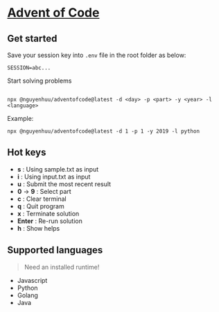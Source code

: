 # [Advent of Code](https://adventofcode.com/)
## Get started
Save your session key into `.env` file in the root folder as below:
```
SESSION=abc...
```

Start solving problems
```

npx @nguyenhuu/adventofcode@latest -d <day> -p <part> -y <year> -l <language>
```
Example:
```
npx @nguyenhuu/adventofcode@latest -d 1 -p 1 -y 2019 -l python
```
## Hot keys
* **s** : Using sample.txt as input
* **i** : Using input.txt as input
* **u** : Submit the most recent result
* **0** ->  **9** : Select part
* **c** : Clear terminal
* **q** : Quit program
* **x** : Terminate solution
* **Enter** : Re-run solution
* **h** : Show helps

## Supported languages
> Need an installed runtime!
* Javascript
* Python
* Golang
* Java
